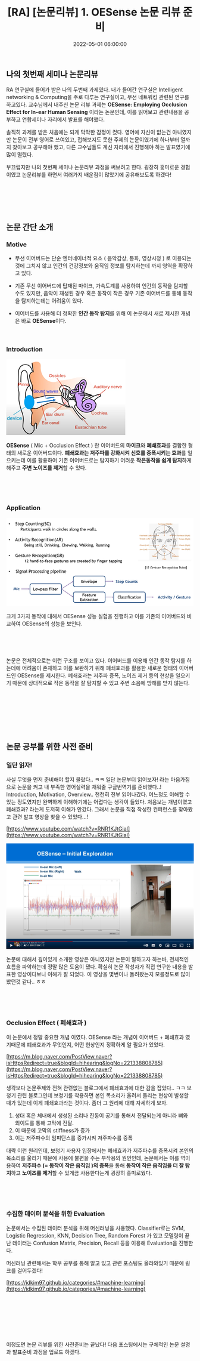 ﻿---
permalink: /2022-05-01-MobiSys`21 OESense 논문 리뷰/
published : true
title: "[RA] [논문리뷰] 1. OESense 논문 리뷰 준비 "
date: 2022-05-01 06:00:00
toc: true
toc_sticky: true
toc_label: "OESense"
categories:
- RA
tags:
- 논문리뷰
- OESense
---

## 나의 첫번째 세미나 논문리뷰
RA 연구실에 들어가 받은 나의 두번째 과제였다. 내가 들어간 연구실은 Intelligent networking & Computing을 주로 다루는 연구실이고, 무선 네트워킹 관련된 연구를 하고있다. 교수님께서 내주신 논문 리뷰 과제는 **OESense: Employing Occlusion Effect for In-ear Human Sensing** 이라는 논문인데, 이를 읽어보고 관련내용을 공부하고 연합세미나 자리에서 발표를 해야했다.

솔직히 과제를 받은 처음에는 되게 막막한 감정이 컸다. 영어에 자신이 없는건 아니였지만 논문이 전부 영어로 쓰여있고, 접해보지도 못한 주제의 논문이였기에 하나부터 열까지 찾아보고 공부해야 했고, 다른 교수님들도 계신 자리에서 진행해야 하는 발표였기에 많이 떨렸다.

부끄럽지만 나의 첫번째 세미나 논문리뷰 과정을 써보려고 한다. 굉장히 흥미로운 경험이였고 논문리뷰를 하면서 여러가지 배운점이 많았기에 공유해보도록 하겠다!
<br><br><br><br><br><br> 
      


## 논문 간단 소개
### Motive
- 무선 이어버드는 단순 엔터네이너적 요소 ( 음악감상, 통화, 영상시청 ) 로 이용되는 것에 그치지 않고 인간의 건강정보와 움직임 정보를 탐지하는데 까지 영역을 확장하고 있다.

- 기존 무선 이어버드에 탑재된 마이크, 가속도계를 사용하여 인간의 동작을 탐지할 수도 있지만, 음악이 재생된 경우 혹은 동작이 작은 경우 기존 이어버드를 통해 동작을 탐지하는데는 어려움이 있다.

- 이어버드를 사용해 더 정확한 **인간 동작 탐지**를 위해 이 논문에서 새로 제시한 개념은 바로 **OESense**이다.
<br><br><br>

### Introduction

<p align="left">
<img src="https://github.com/idkim97/idkim97.github.io/blob/master/img/OE1.png?raw=true">
</p>

**OESense** ( Mic + Occlusion Effect ) 란 이어버드의 **마이크**와 **폐쇄효과**를 결합한 형태의 새로운 이어버드이다. **폐쇄효과는 저주파를 강화시켜 신호를 증폭시키는 효과**를 일으키는데 이를 활용하여 기존 이어버드로는 탐지하기 어려운 **작은동작을 쉽게 탐지**하게 해주고 **주변 노이즈를 제거**할 수 있다.

<br><br><br>

### Application
<p align="left">
<img src="https://github.com/idkim97/idkim97.github.io/blob/master/img/OE2.png?raw=true">
</p>

크게 3가지 동작에 대해서 OESense 성능 실험을 진행하고 이를 기존의 이어버드와 비교하여 OESense의 성능을 보인다.

<br><br><br>

논문은 전체적으로는 이런 구조를 보이고 있다. 이어버드를 이용해 인간 동작 탐지를 하는데에 어려움이 존재하고 이를 보완하기 위해 폐쇄효과를 활용한 새로운 형태의 이어버드인 OESense를 제시한다. 폐쇄효과는 저주파 증폭, 노이즈 제거 등의 현상을 일으키기 때문에 상대적으로 작은 동작을 잘 탐지할 수 있고 주변 소음에 방해를 받지 않는다. 

<br><br><br><br><br><br>

## 논문 공부를 위한 사전 준비

### 일단 읽자!
사실 무엇을 먼저 준비해야 할지 몰랐다.. ㅋㅋ 일단 논문부터 읽어보자! 라는 마음가짐으로 논문을 켜고 내 부족한 영어실력을 채워줄 구글번역기를 준비했다..! Introduction, Motivation, Overview.. 천천히 전부 읽어나갔다. 어느정도 이해할 수 있는 정도였지만 완벽하게 이해하기에는 어렵다는 생각이 들었다. 처음보는 개념이였고 폐쇄효과? 라는게 도저히 이해가 안갔다. 그래서 논문을 직접 작성한 컨퍼런스를 찾아봤고 관련 발표 영상을 찾을 수 있었다...!

[https://www.youtube.com/watch?v=RNR1KJtGiaI](https://www.youtube.com/watch?v=RNR1KJtGiaI)
<p align="left">
<img src="https://github.com/idkim97/idkim97.github.io/blob/master/img/OE3.png?raw=true">
</p>

논문에 대해서 깊이있게 소개한 영상은 아니였지만 논문이 말하고자 하는바, 전체적인 흐름을 파악하는데 정말 많은 도움이 됐다. 확실히 논문 작성자가 직접 연구한 내용을 발표한 영상이다보니 이해가 잘 되었다. 이 영상을 몇번이나 돌려봤는지 모를정도로 많이 봤던것 같다.. ㅎㅎ

<br><br><br>

### Occlusion Effect ( 폐쇄효과 ) 
이 논문에서 정말 중요한 개념 이였다. OESense 라는 개념이 이어버드 + 폐쇄효과 였기때문에 폐쇄효과가 무엇인지, 어떤 현상인지 정확하게 알 필요가 있었다. 

[https://m.blog.naver.com/PostView.naver?isHttpsRedirect=true&blogId=hihearing&logNo=221338808785](https://m.blog.naver.com/PostView.naver?isHttpsRedirect=true&blogId=hihearing&logNo=221338808785)

생각보다 논문주제와 전혀 관련없는 블로그에서 폐쇄효과에 대한 감을 잡았다.. ㅋㅋ 보청기 관련 블로그인데 보청기를 착용하면 본인 목소리가 울려서 들리는 현상이 발생할 때가 있는데 이게 폐쇄효과라는 것이다. 
좀더 그 원리에 대해 자세하게 보자.
1. 성대 혹은 체내에서 생성된 소리나 진동이 공기를 통해서 전달되는게 아니라 뼈와 외이도를 통해 고막에 전달.
2. 이 때문에 고막의 stiffness가 증가
3. 이는 저주파수의 임피던스를 증가시켜 저주파수를 증폭

대략 이런 원리인데, 보청기 사용자 입장에서는 폐쇄효과가 저주파수를 증폭시켜 본인의 목소리를 울리기 때문에 사용에 불편을 주는 부작용의 원인인데, 논문에서는 이를 역이용하여 **저주파수 (= 동작이 작은 움직임 )의 증폭**을 통해 **동작이 작은 움직임을 더 잘 탐지**하고 **노이즈를 제거**할 수 있게끔 사용한다는게 굉장히 흥미로웠다.

<br><br><br>

### 수집한 데이터 분석을 위한 Evaluation

논문에서는 수집된 데이터 분석을 위해 머신러닝을 사용했다. Classifier로는 SVM, Logistic Regression, KNN, Decision Tree, Random Forest 가 있고 모델링이 끝난 데이터는 Confusion Matrix, Precision, Recall 등을 이용해 Evaluation을 진행한다.

머신러닝 관련해서는 학부 공부를 통해 알고 있고 관련 포스팅도 올라와있기 때문에 링크를 걸어두겠다!

[https://idkim97.github.io/categories/#machine-learning](https://idkim97.github.io/categories/#machine-learning)

<br><br><br><br><br><br>

이정도면 논문 리뷰를 위한 사전준비는 끝났다! 다음 포스팅에서는 구체적인 논문 설명과 발표준비 과정을 업로드 하겠다.